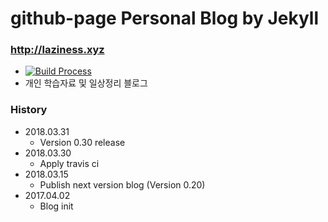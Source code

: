 # github-page Personal Blog by Jekyll
### http://laziness.xyz
- [![Build Process](https://travis-ci.org/hwshim0810/hwshim0810.github.io.svg?branch=master)](https://travis-ci.org/hwshim0810/hwshim0810.github.io/)
- 개인 학습자료 및 일상정리 블로그


### History
- 2018.03.31
  - Version 0.30 release
- 2018.03.30
  - Apply travis ci
- 2018.03.15
  - Publish next version blog (Version 0.20)
- 2017.04.02
  - Blog init

